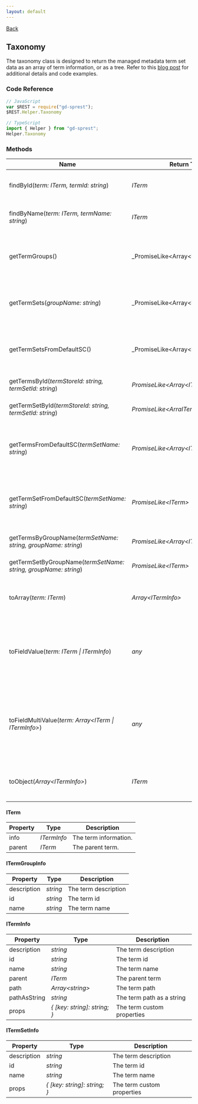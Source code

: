```yaml
---
layout: default
---
```

[Back](/helpers)
## Taxonomy
The taxonomy class is designed to return the managed metadata term set data as an array of term information, or as a tree. Refer to this [blog post](http://dattabase.com/new-taxonomy-list-helper-classes/) for additional details and code examples.
### Code Reference
```ts
// JavaScript
var $REST = require("gd-sprest");
$REST.Helper.Taxonomy

// TypeScript
import { Helper } from "gd-sprest";
Helper.Taxonomy
```
### Methods

| Name | Return Type | Description |
| --- | --- | --- |
| findById(_term: ITerm, termId: string_) | _ITerm_ | Searches a term for the specified id. |
| findByName(_term: ITerm, termName: string_) | _ITerm_ | Searches a term for the specified name. |
| getTermGroups() | _PromiseLike&lt;Array&lt;ITermGroupInfo&gt;&gt; | Gets the term groups from the available term stores. |
| getTermSets(_groupName: string_) | _PromiseLike&lt;Array&lt;ITermSetInfo&gt;&gt; | Gets the term sets for a specified term group name. |
| getTermSetsFromDefaultSC() | _PromiseLike&lt;Array&lt;ITermSetInfo&gt;&gt; | Gets the term sets, from the site collection's term store. |
| getTermsById(_termStoreId: string, termSetId: string_) | _PromiseLike&lt;Array&lt;ITermInfo&gt;&gt;_ | Gets the terms of a terms set. |
| getTermSetById(_termStoreId: string, termSetId: string_) | _PromiseLike&lt;ArraITerm&gt;_ | Gets the terms of a terms set. |
| getTermsFromDefaultSC(_termSetName: string_) | _PromiseLike&lt;Array&lt;ITermInfo&gt;&gt;_ | Gets the terms of a term set, from the site collection's term store. |
| getTermSetFromDefaultSC(_termSetName: string_) | _PromiseLike&lt;ITerm&gt;_ | Gets the terms of a term set, from the site collection's term store. |
| getTermsByGroupName(_termSetName: string, groupName: string_) | _PromiseLike&lt;Array&lt;ITermInfo&gt;&gt;_ | Gets the terms of a term set. |
| getTermSetByGroupName(_termSetName: string, groupName: string_) | _PromiseLike&lt;ITerm&gt;_ | Gets the terms of a term set. |
| toArray(_term: ITerm_) | _Array&lt;ITermInfo&gt;_ | Converts a term to an array of term information. |
| toFieldValue(_term: ITerm \| ITermInfo_) | _any_ | Converts the term to the field value, formatted for updating an item in the REST API. |
| toFieldMultiValue(_term: Array&lt;ITerm \| ITermInfo&gt;_) | _any_ | Converts an array of terms to the multi-field value, formatted for updating an item in the REST API. |
| toObject(_Array&lt;ITermInfo&gt;_) | _ITerm_ | Converts an array of term information to a term. |

#### ITerm

| Property | Type | Description |
| --- | --- | --- |
| info | _ITermInfo_ | The term information. |
| parent | _ITerm_ | The parent term. |

#### ITermGroupInfo

| Property | Type | Description |
| --- | --- | --- |
| description | _string_ | The term description |
| id | _string_ | The term id |
| name | _string_ | The term name |

#### ITermInfo

| Property | Type | Description |
| --- | --- | --- |
| description | _string_ | The term description |
| id | _string_ | The term id |
| name | _string_ | The term name |
| parent | _ITerm_ | The parent term |
| path | _Array&lt;string&gt;_ | The term path |
| pathAsString | _string_ | The term path as a string |
| props | _{ [key: string]: string; }_ | The term custom properties

#### ITermSetInfo

| Property | Type | Description |
| --- | --- | --- |
| description | _string_ | The term description |
| id | _string_ | The term id |
| name | _string_ | The term name |
| props | _{ [key: string]: string; }_ | The term custom properties